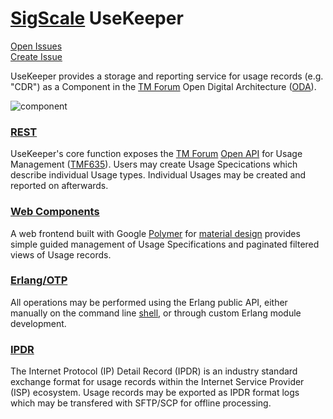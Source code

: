 # [SigScale](http://www.sigscale.org) UseKeeper

[Open Issues](https://sigscale.atlassian.net/projects/USE/issues/?filter=allopenissues "Open Issues")  
[Create Issue](https://sigscale.atlassian.net/secure/CreateIssue!default.jspa?pid=10308&issuetype=10000 "Create Issue")

UseKeeper provides a storage and reporting service for usage records (e.g. "CDR")
as a Component in the [TM Forum](https://www.tmforum.org)
Open Digital Architecture ([ODA](https://www.tmforum.org/oda/ODA)).

![component](https://raw.githubusercontent.com/sigscale/usekeeper/master/doc/component.png)

### [REST](https://en.wikipedia.org/wiki/Representational_state_transfer)
UseKeeper's core function exposes the [TM Forum](https://www.tmforum.org)
[Open API](https://www.tmforum.org/open-apis/) for Usage Management
([TMF635](https://www.tmforum.org/resources/interface/tmf635-usage-management-api-rest-specification-r14-5-0/)).
Users may create Usage Specications which describe individual Usage types.
Individual Usages may be created and reported on afterwards.

### [Web Components](https://www.webcomponents.org/)
A web frontend built with Google [Polymer](https://www.polymer-project.org) for
[material design](https://material.io/guidelines/material-design/introduction.html) 
provides simple guided management of Usage Specifications and paginated filtered
views of Usage records.

### [Erlang/OTP](http://www.erlang.org)
All operations may be performed using the Erlang public API, either manually
on the command line [shell](http://erlang.org/doc/man/shell.html), or through
custom Erlang module development.

### [IPDR](https://www.tmforum.org/ipdr)
The Internet Protocol (IP) Detail Record (IPDR) is an industry standard
exchange format for usage records within the Internet Service Provider (ISP)
ecosystem. Usage records may be exported as IPDR format logs which may be
transfered with SFTP/SCP for offline processing.

